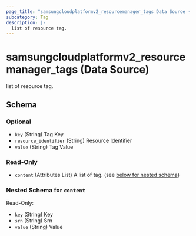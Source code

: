 ```yaml
---
page_title: "samsungcloudplatformv2_resourcemanager_tags Data Source - samsungcloudplatformv2"
subcategory: Tag
description: |-
  list of resource tag.
---
```


# samsungcloudplatformv2_resourcemanager_tags (Data Source)

list of resource tag.



<!-- schema generated by tfplugindocs -->
## Schema

### Optional

- `key` (String) Tag Key
- `resource_identifier` (String) Resource Identifier
- `value` (String) Tag Value

### Read-Only

- `content` (Attributes List) A list of tag. (see [below for nested schema](#nestedatt--content))

<a id="nestedatt--content"></a>
### Nested Schema for `content`

Read-Only:

- `key` (String) Key
- `srn` (String) Srn
- `value` (String) Value